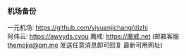 ### 机场备份  
一元机场:  https://github.com/yiyuanjichang/dizhi  
阿伟云:  https://awyyds.cyou
魔戒:  https://魔戒.net    (邮箱客服 themojie@pm.me 发送任意消息即可回复 最新可用网址)

